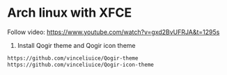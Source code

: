# Arch linux with XFCE

Follow video: https://www.youtube.com/watch?v=gxd2BvUFRJA&t=1295s

1. Install Qogir theme and Qogir icon theme

```sh
https://github.com/vinceliuice/Qogir-theme
https://github.com/vinceliuice/Qogir-icon-theme
```

